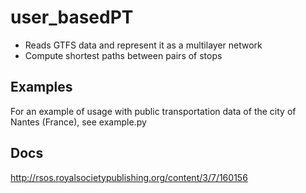 # user_basedPT


- Reads GTFS data and represent it as a multilayer network
- Compute shortest paths between pairs of stops


Examples 
---

For an example of usage with public transportation data of the city of Nantes (France), see example.py 

Docs
----

http://rsos.royalsocietypublishing.org/content/3/7/160156
